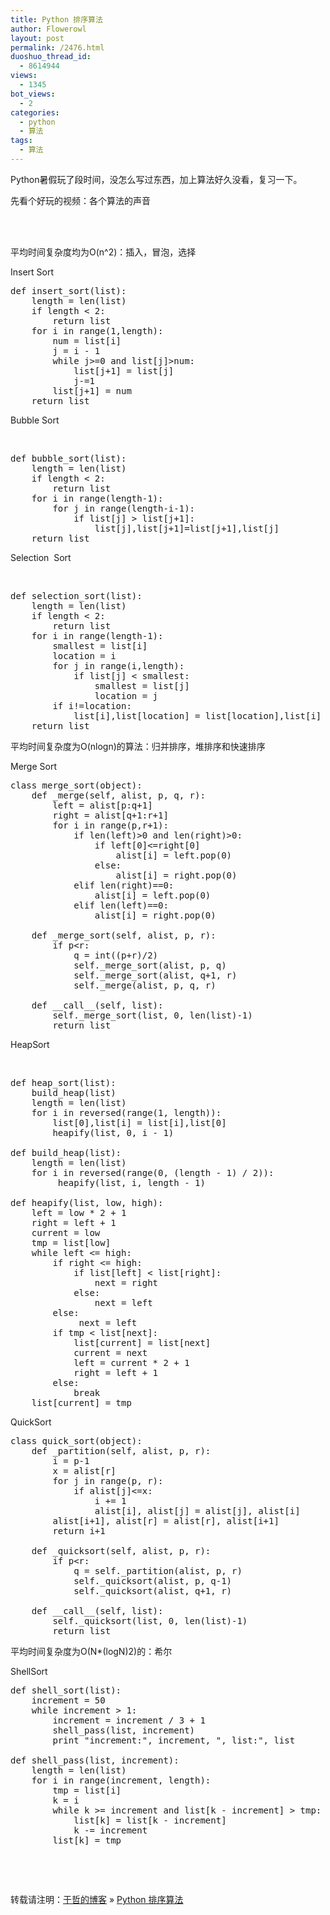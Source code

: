 ```yaml
---
title: Python 排序算法
author: Flowerowl
layout: post
permalink: /2476.html
duoshuo_thread_id:
  - 8614944
views:
  - 1345
bot_views:
  - 2
categories:
  - python
  - 算法
tags:
  - 算法
---
```

Python暑假玩了段时间，没怎么写过东西，加上算法好久没看，复习一下。

先看个好玩的视频：各个算法的声音  
&nbsp;  


&nbsp;

平均时间复杂度均为O(n^2)：插入，冒泡，选择

Insert Sort

<pre class="lang:default decode:true">def insert_sort(list):
	length = len(list)
	if length &lt; 2:
		return list
	for i in range(1,length):
		num = list[i]
		j = i - 1
		while j&gt;=0 and list[j]&gt;num:
			list[j+1] = list[j]
			j-=1
		list[j+1] = num
	return list</pre>

Bubble Sort

&nbsp;

<pre class="lang:default decode:true">def bubble_sort(list):
	length = len(list)
	if length &lt; 2:
		return list
	for i in range(length-1):
		for j in range(length-i-1):
			if list[j] &gt; list[j+1]:
				list[j],list[j+1]=list[j+1],list[j]
	return list</pre>

Selection  Sort

&nbsp;

<pre class="lang:default decode:true">def selection_sort(list):
	length = len(list)
	if length &lt; 2:
		return list
	for i in range(length-1):
		smallest = list[i]
		location = i
		for j in range(i,length):
			if list[j] &lt; smallest:
				smallest = list[j]
				location = j
		if i!=location:
			list[i],list[location] = list[location],list[i]
	return list</pre>

平均时间复杂度为O(nlogn)的算法：归并排序，堆排序和快速排序

Merge Sort

<pre class="lang:default decode:true">class merge_sort(object):
	def _merge(self, alist, p, q, r):
		left = alist[p:q+1]
		right = alist[q+1:r+1]
		for i in range(p,r+1):
			if len(left)&gt;0 and len(right)&gt;0:
				if left[0]&lt;=right[0]
					alist[i] = left.pop(0)
				else:
					alist[i] = right.pop(0)
			elif len(right)==0:
				alist[i] = left.pop(0)
			elif len(left)==0:
				alist[i] = right.pop(0)

	def _merge_sort(self, alist, p, r):
		if p&lt;r:
			q = int((p+r)/2)
			self._merge_sort(alist, p, q)
			self._merge_sort(alist, q+1, r)
			self._merge(alist, p, q, r)

	def __call__(self, list):
		self._merge_sort(list, 0, len(list)-1)
		return list</pre>

HeapSort

&nbsp;

<pre class="lang:default decode:true">def heap_sort(list):
    build_heap(list)
    length = len(list)
    for i in reversed(range(1, length)):
        list[0],list[i] = list[i],list[0]
        heapify(list, 0, i - 1)

def build_heap(list):
    length = len(list)
    for i in reversed(range(0, (length - 1) / 2)):
         heapify(list, i, length - 1)

def heapify(list, low, high):
    left = low * 2 + 1
    right = left + 1
    current = low
    tmp = list[low]
    while left &lt;= high:
        if right &lt;= high:
            if list[left] &lt; list[right]:
                next = right
            else:
                next = left
        else:
             next = left
        if tmp &lt; list[next]:
            list[current] = list[next]
            current = next
            left = current * 2 + 1
            right = left + 1
        else:
            break
    list[current] = tmp</pre>

QuickSort

<pre class="lang:default decode:true">class quick_sort(object):
    def _partition(self, alist, p, r):
        i = p-1
        x = alist[r]
        for j in range(p, r):
            if alist[j]&lt;=x:
                i += 1
                alist[i], alist[j] = alist[j], alist[i]
        alist[i+1], alist[r] = alist[r], alist[i+1]
        return i+1

    def _quicksort(self, alist, p, r):
        if p&lt;r:
            q = self._partition(alist, p, r)
            self._quicksort(alist, p, q-1)
            self._quicksort(alist, q+1, r)

    def __call__(self, list):
        self._quicksort(list, 0, len(list)-1)
        return list</pre>

平均时间复杂度为O(N*(logN)2)的：希尔

ShellSort

<pre class="lang:default decode:true">def shell_sort(list):
	increment = 50
	while increment &gt; 1:
		increment = increment / 3 + 1
		shell_pass(list, increment)
		print "increment:", increment, ", list:", list

def shell_pass(list, increment):
	length = len(list)
	for i in range(increment, length):
		tmp = list[i]     
		k = i
		while k &gt;= increment and list[k - increment] &gt; tmp:
			list[k] = list[k - increment]
			k -= increment
		list[k] = tmp</pre>

&nbsp;

&nbsp;

转载请注明：[于哲的博客][1] &raquo; [Python 排序算法][2]

 [1]: http://localhost/wordpress
 [2]: http://localhost/wordpress/2476.html